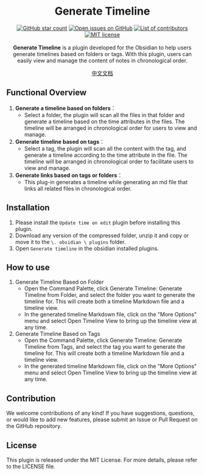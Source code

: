 <h1 align="center">
	Generate Timeline
</h1>

<p align="center">
    <a href="https://github.com/Shanshuimei/obsidian-generate-timeline/stargazers"><img src="https://img.shields.io/github/stars/Shanshuimei/obsidian-generate-timeline?colorA=363a4f&colorB=e0ac00&style=for-the-badge" alt="GitHub star count"></a>
    <a href="https://github.com/Shanshuimei/obsidian-generate-timeline/issues"><img src="https://img.shields.io/github/issues/Shanshuimei/obsidian-generate-timeline?colorA=363a4f&colorB=e93147&style=for-the-badge" alt="Open issues on GitHub"></a>
    <a href="https://github.com/Shanshuimei/obsidian-generate-timeline/contributors"><img src="https://img.shields.io/github/contributors/Shanshuimei/obsidian-generate-timeline?colorA=363a4f&colorB=08b94e&style=for-the-badge" alt="List of contributors"></a>
    <a href="./LICENCE"><img src="https://img.shields.io/static/v1.svg?style=for-the-badge&label=License&message=MIT&colorA=363a4f&colorB=b7bdf8" alt="MIT license"/></a>
    <br/><br/>
    <b>Generate Timeline</b> is a plugin developed for the Obsidian to help users generate timelines based on folders or tags. With this plugin, users can easily view and manage the content of notes in chronological order.   
</p>
<p align="center"><a href="https://kivgf4fnsy5.feishu.cn/drive/folder/ELWHf58RmlCOv6dBLSKcEG44nRd?from=from_copylink">中文文档</a> </p>

## Functional Overview

1. **Generate a timeline based on folders**：
   - Select a folder, the plugin will scan all the files in that folder and generate a timeline based on the time attributes in the files. The timeline will be arranged in chronological order for users to view and manage.
2. **Generate timeline based on tags**：
   - Select a tag, the plugin will scan all the content with the tag, and generate a timeline according to the time attribute in the file. The timeline will be arranged in chronological order to facilitate users to view and manage.
3. **Generate links based on tags or folders**：
   - This plug-in generates a timeline while generating an md file that links all related files in chronological order.
## Installation
1. Please install the `Update time on edit` plugin before installing this plugin.
2. Download any version of the compressed folder, unzip it and copy or move it to the `\. obsidian \ plugins` folder.
3. Open `Generate timeline` in the obsidian installed plugins.
## How to use
1. Generate Timeline Based on Folder
	- Open the Command Palette, click Generate Timeline: Generate Timeline from Folder, and select the folder you want to generate the timeline for. This will create both a timeline Markdown file and a timeline view.
	- In the generated timeline Markdown file, click on the "More Options" menu and select Open Timeline View to bring up the timeline view at any time.
2. Generate Timeline Based on Tags
	- Open the Command Palette, click Generate Timeline: Generate Timeline from Tags, and select the tag you want to generate the timeline for. This will create both a timeline Markdown file and a timeline view.
	- In the generated timeline Markdown file, click on the "More Options" menu and select Open Timeline View to bring up the timeline view at any time.
## Contribution
We welcome contributions of any kind! If you have suggestions, questions, or would like to add new features, please submit an Issue or Pull Request on the GitHub repository.

## License
This plugin is released under the MIT License. For more details, please refer to the LICENSE file.
